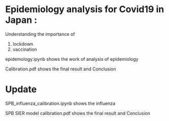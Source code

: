 # Epidemiology analysis for Covid19 in Japan : 

Understanding the importance of 
1) lockdown
2) vaccination

epidemology.ipynb shows the work of analysis of epidemiology

Calibration.pdf shows the final result and Conclusion


# Update

SPB_influenza_calibration.ipynb shows the influenza 

SPB SIER model calibration.pdf shows the final result and Conclusion
